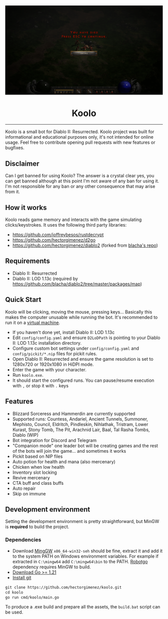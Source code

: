 ![Koolo](images/you_died.png)
<h1 align="center">Koolo</h1>

---

Koolo is a small bot for Diablo II: Resurrected. Koolo project was built for informational and educational purposes
only, it's not intended for online usage. Feel free to contribute opening pull requests with new features or bugfixes.

## Disclaimer

Can I get banned for using Koolo? The answer is a crystal clear yes, you can get banned although at this point I'm
not aware of any ban for using it. I'm not responsible for any ban or any other consequence that may arise from it.

## How it works

Koolo reads game memory and interacts with the game simulating clicks/keystrokes.
It uses the following third party libraries:

- https://github.com/joffreybesos/rustdecrypt
- https://github.com/hectorgimenez/d2go
- https://github.com/hectorgimenez/diablo2 (forked
  from [blacha's repo](https://github.com/blacha/diablo2/tree/master/packages/map))

## Requirements

- Diablo II: Resurrected
- Diablo II: LOD 1.13c (required by https://github.com/blacha/diablo2/tree/master/packages/map)

## Quick Start

Koolo will be clicking, moving the mouse, pressing keys... Basically this makes the computer unusable while running the
bot. It's recommended to run it on a [virtual machine](https://github.com/jamesstringerparsec/Easy-GPU-PV).

- If you haven't done yet, install Diablo II: LOD 1.13c
- Edit `config/config.yaml` and ensure `D2LoDPath` is pointing to your Diablo II: LOD 1.13c installation directory.
- Configure custom bot settings under `config/config.yaml` and `config/pickit/*.nip` files for pickit rules.
- Open Diablo II: Resurrected and ensure the game resolution is set to 1280x720 or 1920x1080 in HiDPI mode.
- Enter the game with your character.
- Run `koolo.exe`.
- It should start the configured runs. You can pause/resume execution with ```,``` or stop it with ```.``` keys

## Features

- Blizzard Sorceress and Hammerdin are currently supported
- Supported runs: Countess, Andariel, Ancient Tunnels, Summoner, Mephisto, Council, Eldritch, Pindleskin, Nihlathak,
  Tristram, Lower Kurast, Stony Tomb, The Pit, Arachnid Lair, Baal, Tal Rasha Tombs, Diablo (WIP)
- Bot integration for Discord and Telegram
- "Companion mode" one leader bot will be creating games and the rest of the bots will join the game... and sometimes it
  works
- Pickit based on NIP files
- Auto potion for health and mana (also mercenary)
- Chicken when low health
- Inventory slot locking
- Revive mercenary
- CTA buff and class buffs
- Auto repair
- Skip on immune

## Development environment

Setting the development environment is pretty straightforward, but MinGW is **required** to build the project.

### Dependencies

- Download [MingGW](https://sourceforge.net/projects/mingw-w64/files/) ```x86_64-win32-seh``` should be fine, extract it
  and add it to the system PATH on Windows environment variables. For example if extracted in ```C:\mingw64``` add
  ```C:\mingw64\bin``` to the PATH. [Robotgo](https://github.com/go-vgo/robotgo) dependency requires MinGW to build.
- [Download Go >= 1.21](https://go.dev/dl/)
- [Install git](https://gitforwindows.org/)

```
git clone https://github.com/hectorgimenez/koolo.git
cd koolo
go run cmd/koolo/main.go
```

To produce a .exe build and prepare all the assets, the ```build.bat``` script can be used.
